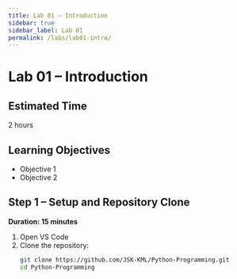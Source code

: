 ```yaml
---
title: Lab 01 – Introduction
sidebar: true
sidebar_label: Lab 01
permalink: /labs/lab01-intro/
---
```


# Lab 01 – Introduction

## Estimated Time
2 hours

## Learning Objectives
- Objective 1
- Objective 2

## Step 1 – Setup and Repository Clone
**Duration: 15 minutes**

1. Open VS Code
2. Clone the repository:
   ```bash
   git clone https://github.com/JSK-KML/Python-Programming.git
   cd Python-Programming

